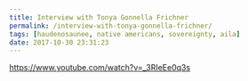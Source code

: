 ```yaml
---
title: Interview with Tonya Gonnella Frichner
permalink: /interview-with-tonya-gonnella-frichner/
tags: [haudenosaunee, native americans, sovereignty, aila]
date: 2017-10-30 23:31:23
---
```


https://www.youtube.com/watch?v=_3RIeEe0q3s
